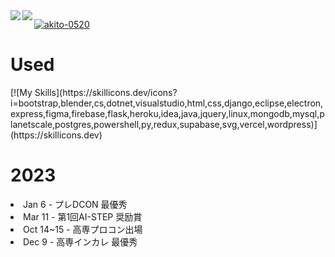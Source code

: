 <a href="https://github.com/anuraghazra/github-readme-stats">
    <img align="left" src="https://github-readme-stats.vercel.app/api?username=akito-0520&count_private=true&show_icons=true&locale=ja" />
</a>
<a href="https://github.com/anuraghazra/github-readme-stats">    
    <img align="left" src="https://github-readme-stats.vercel.app/api/top-langs/?username=akito-0520&hide=jupyter%20notebook,shaderlab,tex,c%23&langs_count=9&locale=ja" />
</a>

<p align="left">
  <a href="https://github.com/ryo-ma/github-profile-trophy">
    <img src="https://github-profile-trophy.vercel.app/?username=akito-0520" alt="akito-0520" />
  </a>
</p>
<h1>
    Used
</h1>
[![My Skills](https://skillicons.dev/icons?i=bootstrap,blender,cs,dotnet,visualstudio,html,css,django,eclipse,electron,express,figma,firebase,flask,heroku,idea,java,jquery,linux,mongodb,mysql,planetscale,postgres,powershell,py,redux,supabase,svg,vercel,wordpress)](https://skillicons.dev)

<h1>2023</h1>
<li>Jan 6 - プレDCON 最優秀</li>
<li>Mar 11 - 第1回AI-STEP 奨励賞</li>
<li>Oct 14~15 - 高専プロコン出場</li>
<li>Dec 9 - 高専インカレ 最優秀</li>
